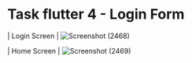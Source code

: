# Task flutter 4 - Login Form

| Login Screen |
![Screenshot (2468)](https://github.com/user-attachments/assets/e357ac8a-3e8a-47d6-aeec-ce2816f44194)

| Home Screen  |
![Screenshot (2469)](https://github.com/user-attachments/assets/3958d0ff-4fa0-46c5-a39c-39fd57a88b3a)

